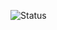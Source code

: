 ![Status](https://img.shields.io/badge/Status-Rebasing%20life%20choices-blueviolet?style=flat-square&logo=git&logoColor=white)
